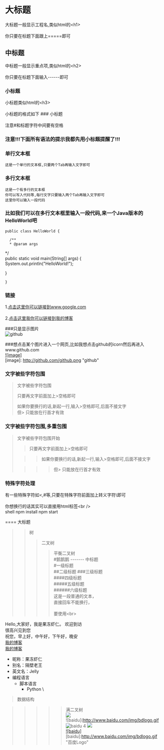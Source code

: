 大标题  
===================================  
  大标题一般显示工程名,类似html的\<h1\><br />  
  你只要在标题下面跟上=====即可  
  
    
中标题  
-----------------------------------  
  中标题一般显示重点项,类似html的\<h2\><br />  
  你只要在标题下面输入------即可  
    
### 小标题  
  小标题类似html的\<h3\><br />  
  小标题的格式如下 ### 小标题<br />  
  注意#和标题字符中间要有空格  
  
### 注意!!!下面所有语法的提示我都先用小标题提醒了!!!   
  
### 单行文本框  
    这是一个单行的文本框,只要两个Tab再输入文字即可  
          
### 多行文本框    
    这是一个有多行的文本框  
    你可以写入代码等,每行文字只要输入两个Tab再输入文字即可  
    这里你可以输入一段代码  
  
### 比如我们可以在多行文本框里输入一段代码,来一个Java版本的HelloWorld吧  
    public class HelloWorld {  
  
      /**  
      * @param args  
   */  
   public static void main(String[] args) {  
   System.out.println("HelloWorld!");  
  
   }  
  
    }  
### 链接  
1.[点击这里你可以链接到www.google.com](http://www.google.com)<br />  
2.[点击这里我你可以链接到我的博客](http://guoyunsky.iteye.com)<br />  
  
###只是显示图片  
![github](http://github.com/unicorn.png "github")  
  
###想点击某个图片进入一个网页,比如我想点击github的icorn然后再进入www.github.com  
[![image]](http://www.github.com/)  
[image]: http://github.com/github.png "github"  
  
### 文字被些字符包围  
> 文字被些字符包围  
>  
> 只要再文字前面加上>空格即可  
>  
> 如果你要换行的话,新起一行,输入>空格即可,后面不接文字  
> 但> 只能放在行首才有效  
  
### 文字被些字符包围,多重包围  
> 文字被些字符包围开始  
>  
> > 只要再文字前面加上>空格即可  
>  
>  > > 如果你要换行的话,新起一行,输入>空格即可,后面不接文字  
>  
> > > > 但> 只能放在行首才有效  
  
### 特殊字符处理  
有一些特殊字符如<,#等,只要在特殊字符前面加上转义字符\即可<br />  
你想换行的话其实可以直接用html标签\<br /\>  
shell
npm install
npm start
 
==== 大标题 
  
>>树  
>>>二叉树  
>>>>平衡二叉树  
#鹅鹅鹅
-------  中标题  
#一级标题  
##二级标题  ###三级标题  
####四级标题  
#####五级标题  
######六级标题  
这是一段普通的文本，  
直接回车不能换行，<br>  
要使用\<br>  

  Hello,大家好，我是果冻虾仁。 
  欢迎到访  
  很高兴见到您  
  祝您，早上好，中午好，下午好，晚安  
  [我的博客](http://blog.csdn.net/guodongxiaren)  
  [我的博客](http://blog.csdn.net/guodongxiaren "悬停显示")  
* 昵称：果冻虾仁  
* 别名：隔壁老王  
* 英文名：Jelly  
* 编程语言  
    * 脚本语言  
        * Python  \
>数据结构  

>>>>>满二叉树  
![](http://www.baidu.com/img/bdlogo.gif)  
![baidu](http://www.baidu.com/img/bdlogo.gif
![baidu](http://www.baidu.com/img/bdlogo.gif "百度logo")  4
![](https://github.com/guodongxiaren/ImageCache/raw/master/Logo/foryou.gif)  
[![baidu]](http://baidu.com)  
[baidu]:http://www.baidu.com/img/bdlogo.gif "百度Logo" 
